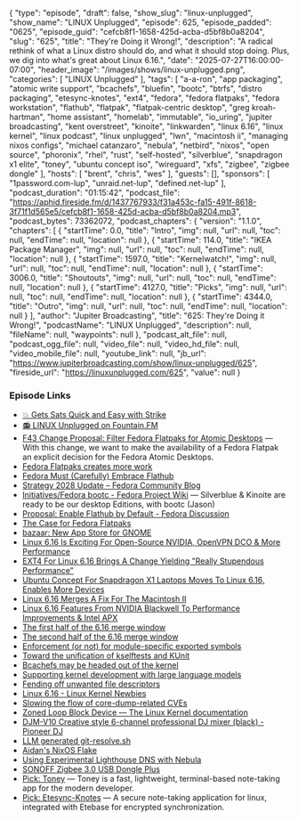 {
  "type": "episode",
  "draft": false,
  "show_slug": "linux-unplugged",
  "show_name": "LINUX Unplugged",
  "episode": 625,
  "episode_padded": "0625",
  "episode_guid": "cefcb8f1-1658-425d-acba-d5bf8b0a8204",
  "slug": "625",
  "title": "They're Doing it Wrong!",
  "description": "A radical rethink of what a Linux distro should do, and what it should stop doing. Plus, we dig into what's great about Linux 6.16.",
  "date": "2025-07-27T16:00:00-07:00",
  "header_image": "/images/shows/linux-unplugged.png",
  "categories": [
    "LINUX Unplugged"
  ],
  "tags": [
    "a-a-ron",
    "app packaging",
    "atomic write support",
    "bcachefs",
    "bluefin",
    "bootc",
    "btrfs",
    "distro packaging",
    "etesync-knotes",
    "ext4",
    "fedora",
    "fedora flatpaks",
    "fedora workstation",
    "flathub",
    "flatpak",
    "flatpak-centric desktop",
    "greg kroah-hartman",
    "home assistant",
    "homelab",
    "immutable",
    "io_uring",
    "jupiter broadcasting",
    "kent overstreet",
    "kinoite",
    "linkwarden",
    "linux 6.16",
    "linux kernel",
    "linux podcast",
    "linux unplugged",
    "lwn",
    "macintosh ii",
    "managing nixos configs",
    "michael catanzaro",
    "nebula",
    "netbird",
    "nixos",
    "open source",
    "phoronix",
    "rhel",
    "rust",
    "self-hosted",
    "silverblue",
    "snapdragon x1 elite",
    "toney",
    "ubuntu concept iso",
    "wireguard",
    "xfs",
    "zigbee",
    "zigbee dongle"
  ],
  "hosts": [
    "brent",
    "chris",
    "wes"
  ],
  "guests": [],
  "sponsors": [
    "1password.com-lup",
    "unraid.net-lup",
    "defined.net-lup"
  ],
  "podcast_duration": "01:15:42",
  "podcast_file": "https://aphid.fireside.fm/d/1437767933/f31a453c-fa15-491f-8618-3f71f1d565e5/cefcb8f1-1658-425d-acba-d5bf8b0a8204.mp3",
  "podcast_bytes": 73362072,
  "podcast_chapters": {
    "version": "1.1.0",
    "chapters": [
      {
        "startTime": 0.0,
        "title": "Intro",
        "img": null,
        "url": null,
        "toc": null,
        "endTime": null,
        "location": null
      },
      {
        "startTime": 114.0,
        "title": "IKEA Package Manager",
        "img": null,
        "url": null,
        "toc": null,
        "endTime": null,
        "location": null
      },
      {
        "startTime": 1597.0,
        "title": "Kernelwatch!",
        "img": null,
        "url": null,
        "toc": null,
        "endTime": null,
        "location": null
      },
      {
        "startTime": 3006.0,
        "title": "Shoutouts",
        "img": null,
        "url": null,
        "toc": null,
        "endTime": null,
        "location": null
      },
      {
        "startTime": 4127.0,
        "title": "Picks",
        "img": null,
        "url": null,
        "toc": null,
        "endTime": null,
        "location": null
      },
      {
        "startTime": 4344.0,
        "title": "Outro",
        "img": null,
        "url": null,
        "toc": null,
        "endTime": null,
        "location": null
      }
    ],
    "author": "Jupiter Broadcasting",
    "title": "625: They're Doing it Wrong!",
    "podcastName": "LINUX Unplugged",
    "description": null,
    "fileName": null,
    "waypoints": null
  },
  "podcast_alt_file": null,
  "podcast_ogg_file": null,
  "video_file": null,
  "video_hd_file": null,
  "video_mobile_file": null,
  "youtube_link": null,
  "jb_url": "https://www.jupiterbroadcasting.com/show/linux-unplugged/625",
  "fireside_url": "https://linuxunplugged.com/625",
  "value": null
}


### Episode Links

* [💥 Gets Sats Quick and Easy with Strike](https://strike.me/ "💥 Gets Sats Quick and Easy with Strike")
* [📻 LINUX Unplugged on Fountain.FM](https://www.fountain.fm/show/dWiuBeqpDSM86AwXRXov "📻 LINUX Unplugged  on Fountain.FM")
* [F43 Change Proposal: Filter Fedora Flatpaks for Atomic Desktops](https://lists.fedoraproject.org/archives/list/devel-announce@lists.fedoraproject.org/thread/IMDA3GLFT3YWXJN5MS6BFJ43GLYWBI4C/ "F43 Change Proposal: Filter Fedora Flatpaks for Atomic Desktops") — With this change, we want to make the availability of a Fedora Flatpak an explicit decision for the Fedora Atomic Desktops.
* [Fedora Flatpaks creates more work](https://lwn.net/Articles/1030936/#Comments "Fedora Flatpaks creates more work")
* [Fedora Must (Carefully) Embrace Flathub](https://blogs.gnome.org/mcatanzaro/2025/07/21/fedora-must-carefully-embrace-flathub/ "Fedora Must \(Carefully\) Embrace Flathub")
* [Strategy 2028 Update – Fedora Community Blog](https://communityblog.fedoraproject.org/strategy-2028-update/ "Strategy 2028 Update – Fedora Community Blog")
* [Initiatives/Fedora bootc - Fedora Project Wiki](https://fedoraproject.org/wiki//Initiatives/Fedora_bootc "Initiatives/Fedora bootc - Fedora Project Wiki") — Silverblue & Kinoite are ready to be our desktop Editions, with bootc (Jason)
* [Proposal: Enable Flathub by Default - Fedora Discussion](https://discussion.fedoraproject.org/t/proposal-enable-flathub-by-default/157011 "Proposal: Enable Flathub by Default - Fedora Discussion")
* [The Case for Fedora Flatpaks](https://yselkowitz.github.io/blog/2025/02/25/the-case-for-fedora-flatpaks.html "The Case for Fedora Flatpaks")
* [bazaar: New App Store for GNOME](https://github.com/kolunmi/bazaar "bazaar: New App Store for GNOME")
* [Linux 6.16 Is Exciting For Open-Source NVIDIA, OpenVPN DCO & More Performance](https://www.phoronix.com/news/Linux-6.16-Features-Reminder "Linux 6.16 Is Exciting For Open-Source NVIDIA, OpenVPN DCO &amp; More Performance")
* [EXT4 For Linux 6.16 Brings A Change Yielding "Really Stupendous Performance"](https://www.phoronix.com/news/Linux-6.16-EXT4-Performance "EXT4 For Linux 6.16 Brings A Change Yielding &quot;Really Stupendous Performance&quot;")
* [Ubuntu Concept For Snapdragon X1 Laptops Moves To Linux 6.16, Enables More Devices](https://www.phoronix.com/news/Ubuntu-Concept-Linux-6.16-X1E "Ubuntu Concept For Snapdragon X1 Laptops Moves To Linux 6.16, Enables More Devices")
* [Linux 6.16 Merges A Fix For The Macintosh II](https://www.phoronix.com/news/Linux-6.16-Mac-II-Fix "Linux 6.16 Merges A Fix For The Macintosh II")
* [Linux 6.16 Features From NVIDIA Blackwell To Performance Improvements & Intel APX](https://www.phoronix.com/review/linux-616-features "Linux 6.16 Features From NVIDIA Blackwell To Performance Improvements &amp; Intel APX")
* [The first half of the 6.16 merge window](https://lwn.net/Articles/1022512/ "The first half of the 6.16 merge window")
* [The second half of the 6.16 merge window](https://lwn.net/Articles/1023075/ "The second half of the 6.16 merge window")
* [Enforcement (or not) for module-specific exported symbols](https://lwn.net/Articles/1029492/ "Enforcement \(or not\) for module-specific exported symbols")
* [Toward the unification of kselftests and KUnit](https://lwn.net/Articles/1029077/ "Toward the unification of kselftests and KUnit")
* [Bcachefs may be headed out of the kernel](https://lwn.net/Articles/1027289/ "Bcachefs may be headed out of the kernel")
* [Supporting kernel development with large language models](https://lwn.net/Articles/1026558/ "Supporting kernel development with large language models")
* [Fending off unwanted file descriptors](https://lwn.net/Articles/1023085/ "Fending off unwanted file descriptors")
* [Linux 6.16 - Linux Kernel Newbies](https://kernelnewbies.org/Linux_6.16 "Linux 6.16 - Linux Kernel Newbies")
* [Slowing the flow of core-dump-related CVEs](https://lwn.net/Articles/1024160/ "Slowing the flow of core-dump-related CVEs")
* [Zoned Loop Block Device — The Linux Kernel documentation](https://docs.kernel.org/next/admin-guide/blockdev/zoned_loop.html "Zoned Loop Block Device — The Linux Kernel documentation")
* [DJM-V10 Creative style 6-channel professional DJ mixer (black) - Pioneer DJ](https://www.pioneerdj.com/en/product/mixer/djm-v10/black/overview/ "DJM-V10 Creative style 6-channel professional DJ mixer \(black\) - Pioneer DJ")
* [LLM generated git-resolve.sh](https://elixir.bootlin.com/linux/v6.16-rc3/source/scripts/git-resolve.sh "LLM generated git-resolve.sh")
* [Aidan's NixOS Flake](https://github.com/AidanRB/flakes/ "Aidan&#x27;s NixOS Flake")
* [Using Experimental Lighthouse DNS with Nebula](https://nebula.defined.net/docs/guides/using-lighthouse-dns/ "Using Experimental Lighthouse DNS with Nebula")
* [SONOFF Zigbee 3.0 USB Dongle Plus](https://sonoff.tech/en-us/products/sonoff-zigbee-3-0-usb-dongle-plus-zbdongle-e "SONOFF Zigbee 3.0 USB Dongle Plus")
* [Pick: Toney](https://github.com/SourcewareLab/Toney "Pick: Toney") — Toney is a fast, lightweight, terminal-based note-taking app for the modern developer.
* [Pick: Etesync-Knotes](https://gitlab.com/JBeaumont81/Etesync-Knotes/ "Pick: Etesync-Knotes") — A secure note-taking application for linux, integrated with Etebase for encrypted synchronization.

